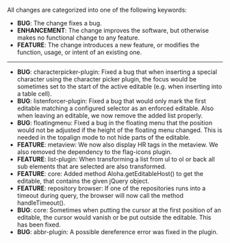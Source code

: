 All changes are categorized into one of the following keywords:

- **BUG**: The change fixes a bug.
- **ENHANCEMENT**: The change improves the software, but otherwise makes no
                   functional change to any feature.
- **FEATURE**: The change introduces a new feature, or modifies the function,
               usage, or intent of an existing one.

----

- **BUG**: characterpicker-plugin: Fixed a bug that when inserting a special character using the character picker plugin, the focus would be sometimes set to the start of the active editable (e.g. when inserting into a table cell).
- **BUG**: listenforcer-plugin: Fixed a bug that would only mark the first editable matching a configured selector as an enforced editable. Also when leaving an editable, we now remove the added list properly.
- **BUG**: floatingmenu: Fixed a bug in the floating menu that the position would not be adjusted if the height of the floating menu changed. This is needed in the topalign mode to not hide parts of the editable.
- **FEATURE**: metaview: We now also display HR tags in the metaview. We also removed the dependency to the flag-icons plugin.
- **FEATURE**: list-plugin: When transforming a list from ul to ol or back all sub elements that are selected are also transformed.
- **FEATURE**: core: Added method Aloha.getEditableHost() to get the editable, that contains the given jQuery object.
- **FEATURE**: repository browser: If one of the repositories runs into a timeout during query, the browser will now call the method handleTimeout().
- **BUG**: core: Sometimes when putting the cursor at the first position of an editable, the cursor would vanish or be put outside the editable. This has been fixed.
- **BUG**: abbr-plugin: A possible dereference error was fixed in the plugin.
